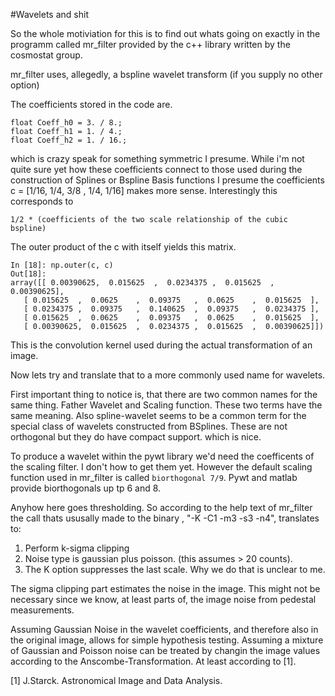 #Wavelets and shit

So the whole motiviation for this is to find out whats going on exactly in
the programm called mr_filter provided by the c++ library written by the
cosmostat group.

mr_filter uses, allegedly,  a bspline wavelet transform (if you supply no other option)

The coefficients stored in the code are.

    float Coeff_h0 = 3. / 8.;
    float Coeff_h1 = 1. / 4.;
    float Coeff_h2 = 1. / 16.;

which is crazy speak for something symmetric I presume.
While i'm not quite sure yet how these coefficients connect to those
used during the construction of Splines or Bspline Basis functions I presume
the coefficients c = [1/16, 1/4, 3/8 , 1/4, 1/16] makes more sense.
Interestingly this corresponds to

    1/2 * (coefficients of the two scale relationship of the cubic bspline)

The outer product of the c with itself yields this matrix.

    In [18]: np.outer(c, c)
    Out[18]:
    array([[ 0.00390625,  0.015625  ,  0.0234375 ,  0.015625  ,  0.00390625],
       [ 0.015625  ,  0.0625    ,  0.09375   ,  0.0625    ,  0.015625  ],
       [ 0.0234375 ,  0.09375   ,  0.140625  ,  0.09375   ,  0.0234375 ],
       [ 0.015625  ,  0.0625    ,  0.09375   ,  0.0625    ,  0.015625  ],
       [ 0.00390625,  0.015625  ,  0.0234375 ,  0.015625  ,  0.00390625]])

This is the convolution kernel used during the actual transformation of an image.

Now lets try and translate that to a more commonly used name for wavelets.

First important thing to notice is, that there are two common names for the same thing.
Father Wavelet and Scaling function. These two terms have the same meaning.
Also spline-wavelet seems to be a common term for the special class of wavelets constructed
from BSplines. These are not orthogonal but they do have compact support. which is nice.


To produce a wavelet within the pywt library we'd need the coefficents of the scaling filter.
I don't how to get them yet. However the default scaling function used in mr_filter is
called `biorthogonal 7/9`. Pywt and matlab provide biorthogonals up tp 6 and 8.


Anyhow here goes thresholding.
So according to the help text of mr_filter the call thats ususally made to the binary
, "-K -C1 -m3 -s3 -n4",  translates to:

 1. Perform k-sigma clipping
 2. Noise type is gaussian plus poisson. (this assumes > 20 counts).
 3. The K option suppresses the last scale. Why we do that is unclear to me.

The sigma clipping part estimates the noise in the image. This might not be necessary
since we know, at least parts of, the image noise from pedestal measurements.

Assuming Gaussian Noise in the wavelet coefficients, and therefore also in the original image,
allows for simple hypothesis testing. Assuming a mixture of Gaussian and Poisson noise can be treated by
changin the image values according to the Anscombe-Transformation. At least according to [1].




[1] J.Starck. Astronomical Image and Data Analysis.
